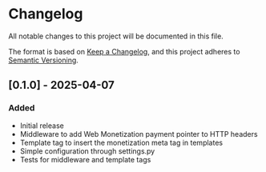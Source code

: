 # Changelog

All notable changes to this project will be documented in this file.

The format is based on [Keep a Changelog](https://keepachangelog.com/en/1.0.0/),
and this project adheres to [Semantic Versioning](https://semver.org/spec/v2.0.0.html).

## [0.1.0] - 2025-04-07

### Added
- Initial release
- Middleware to add Web Monetization payment pointer to HTTP headers
- Template tag to insert the monetization meta tag in templates
- Simple configuration through settings.py
- Tests for middleware and template tags 